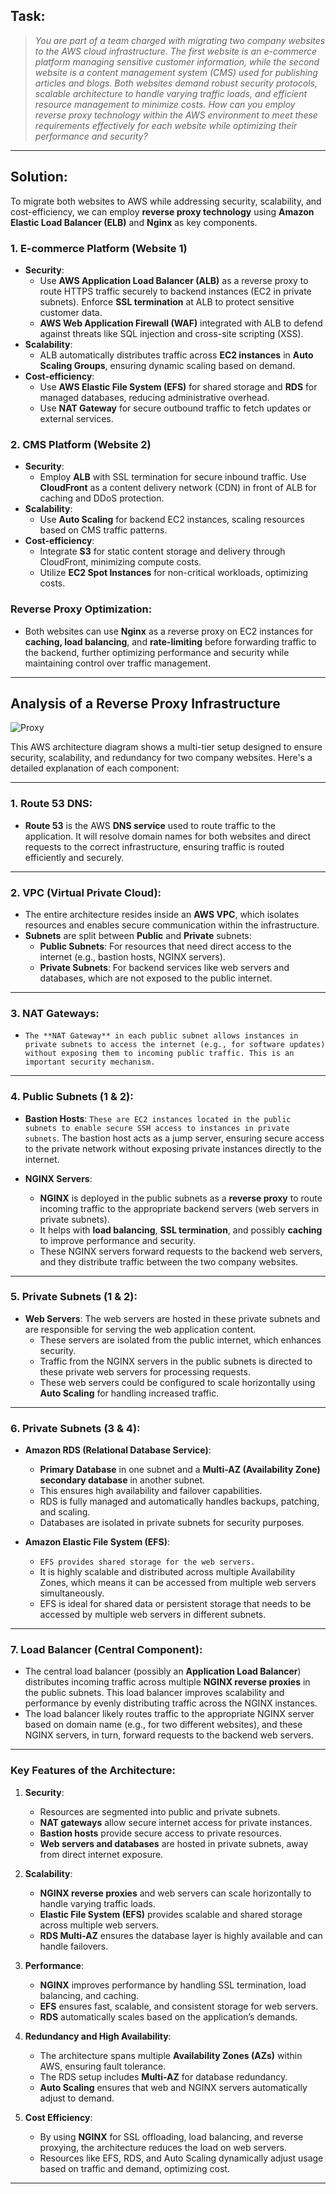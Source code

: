 ## Task:

> *You are part of a team charged with migrating two company websites to the AWS cloud infrastructure. The first website is an e-commerce platform managing sensitive customer information, while the second website is a content management system (CMS) used for publishing articles and blogs. Both websites demand robust security protocols, scalable architecture to handle varying traffic loads, and efficient resource management to minimize costs. How can you employ reverse proxy technology within the AWS environment to meet these requirements effectively for each website while optimizing their performance and security?*

---

## Solution:

To migrate both websites to AWS while addressing security, scalability, and cost-efficiency, we can employ **reverse proxy technology** using **Amazon Elastic Load Balancer (ELB)** and **Nginx** as key components.

### 1. **E-commerce Platform (Website 1)**
   - **Security**: 
     - Use **AWS Application Load Balancer (ALB)** as a reverse proxy to route HTTPS traffic securely to backend instances (EC2 in private subnets). Enforce **SSL termination** at ALB to protect sensitive customer data.
     - **AWS Web Application Firewall (WAF)** integrated with ALB to defend against threats like SQL injection and cross-site scripting (XSS).
   - **Scalability**: 
     - ALB automatically distributes traffic across **EC2 instances** in **Auto Scaling Groups**, ensuring dynamic scaling based on demand.
   - **Cost-efficiency**: 
     - Use **AWS Elastic File System (EFS)** for shared storage and **RDS** for managed databases, reducing administrative overhead.
     - Use **NAT Gateway** for secure outbound traffic to fetch updates or external services.

### 2. **CMS Platform (Website 2)**
   - **Security**:
     - Employ **ALB** with SSL termination for secure inbound traffic. Use **CloudFront** as a content delivery network (CDN) in front of ALB for caching and DDoS protection.
   - **Scalability**:
     - Use **Auto Scaling** for backend EC2 instances, scaling resources based on CMS traffic patterns.
   - **Cost-efficiency**:
     - Integrate **S3** for static content storage and delivery through CloudFront, minimizing compute costs.
     - Utilize **EC2 Spot Instances** for non-critical workloads, optimizing costs.

### Reverse Proxy Optimization:
   - Both websites can use **Nginx** as a reverse proxy on EC2 instances for **caching, load balancing**, and **rate-limiting** before forwarding traffic to the backend, further optimizing performance and security while maintaining control over traffic management.


---

## Analysis of a Reverse Proxy Infrastructure

![Proxy](reverse-proxy.png "Proxy")

This AWS architecture diagram shows a multi-tier setup designed to ensure security, scalability, and redundancy for two company websites. Here's a detailed explanation of each component:

---

### **1. Route 53 DNS:**
- **Route 53** is the AWS **DNS service** used to route traffic to the application. It will resolve domain names for both websites and direct requests to the correct infrastructure, ensuring traffic is routed efficiently and securely.

---

### **2. VPC (Virtual Private Cloud):**
- The entire architecture resides inside an **AWS VPC**, which isolates resources and enables secure communication within the infrastructure.
- **Subnets** are split between **Public** and **Private** subnets:
  - **Public Subnets**: For resources that need direct access to the internet (e.g., bastion hosts, NGINX servers).
  - **Private Subnets**: For backend services like web servers and databases, which are not exposed to the public internet.

---

### **3. NAT Gateways:**
- `The **NAT Gateway** in each public subnet allows instances in private subnets to access the internet (e.g., for software updates) without exposing them to incoming public traffic. This is an important security mechanism.`

---

### **4. Public Subnets (1 & 2):**
- **Bastion Hosts**: `These are EC2 instances located in the public subnets to enable secure SSH access to instances in private subnets`. The bastion host acts as a jump server, ensuring secure access to the private network without exposing private instances directly to the internet.
  
- **NGINX Servers**: 
  - **NGINX** is deployed in the public subnets as a **reverse proxy** to route incoming traffic to the appropriate backend servers (web servers in private subnets).
  - It helps with **load balancing**, **SSL termination**, and possibly **caching** to improve performance and security.
  - These NGINX servers forward requests to the backend web servers, and they distribute traffic between the two company websites.

---

### **5. Private Subnets (1 & 2):**
- **Web Servers**: The web servers are hosted in these private subnets and are responsible for serving the web application content.
  - These servers are isolated from the public internet, which enhances security.
  - Traffic from the NGINX servers in the public subnets is directed to these private web servers for processing requests.
  - These web servers could be configured to scale horizontally using **Auto Scaling** for handling increased traffic.

---

### **6. Private Subnets (3 & 4):**
- **Amazon RDS (Relational Database Service)**:
  - **Primary Database** in one subnet and a **Multi-AZ (Availability Zone) secondary database** in another subnet.
  - This ensures high availability and failover capabilities.
  - RDS is fully managed and automatically handles backups, patching, and scaling.
  - Databases are isolated in private subnets for security purposes.

- **Amazon Elastic File System (EFS)**: 
  - `EFS provides shared storage for the web servers.`
  - It is highly scalable and distributed across multiple Availability Zones, which means it can be accessed from multiple web servers simultaneously.
  - EFS is ideal for shared data or persistent storage that needs to be accessed by multiple web servers in different subnets.

---

### **7. Load Balancer (Central Component):**
- The central load balancer (possibly an **Application Load Balancer**) distributes incoming traffic across multiple **NGINX reverse proxies** in the public subnets. This load balancer improves scalability and performance by evenly distributing traffic across the NGINX instances.
- The load balancer likely routes traffic to the appropriate NGINX server based on domain name (e.g., for two different websites), and these NGINX servers, in turn, forward requests to the backend web servers.

---

### **Key Features of the Architecture:**

1. **Security**:
   - Resources are segmented into public and private subnets.
   - **NAT gateways** allow secure internet access for private instances.
   - **Bastion hosts** provide secure access to private resources.
   - **Web servers and databases** are hosted in private subnets, away from direct internet exposure.

2. **Scalability**:
   - **NGINX reverse proxies** and web servers can scale horizontally to handle varying traffic loads.
   - **Elastic File System (EFS)** provides scalable and shared storage across multiple web servers.
   - **RDS Multi-AZ** ensures the database layer is highly available and can handle failovers.

3. **Performance**:
   - **NGINX** improves performance by handling SSL termination, load balancing, and caching.
   - **EFS** ensures fast, scalable, and consistent storage for web servers.
   - **RDS** automatically scales based on the application’s demands.

4. **Redundancy and High Availability**:
   - The architecture spans multiple **Availability Zones (AZs)** within AWS, ensuring fault tolerance.
   - The RDS setup includes **Multi-AZ** for database redundancy.
   - **Auto Scaling** ensures that web and NGINX servers automatically adjust to demand.

5. **Cost Efficiency**:
   - By using **NGINX** for SSL offloading, load balancing, and reverse proxying, the architecture reduces the load on web servers.
   - Resources like EFS, RDS, and Auto Scaling dynamically adjust usage based on traffic and demand, optimizing cost.

---


